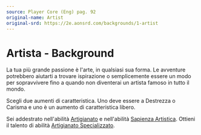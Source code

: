 ```yaml
---
source: Player Core (Eng) pag. 92
original-name: Artist
original-srd: https://2e.aonsrd.com/backgrounds/1-artist
---
```


# Artista - Background

La tua più grande passione è l'arte, in qualsiasi sua forma. Le avventure
potrebbero aiutarti a trovare ispirazione o semplicemente essere un modo per
sopravvivere fino a quando non diventerai un artista famoso in tutto il mondo.

Scegli due aumenti di caratteristica. Uno deve essere a Destrezza o Carisma e
uno è un aumento di caratteristica libero.

Sei addestrato nell'abilità [Artigianato](/abilita/artigianato) e nell'abilità
[Sapienza Artistica](/abilita/sapienza). Ottieni il talento di abilità
[Artigianato Specializzato](/talenti/artigianato-specializzato).

